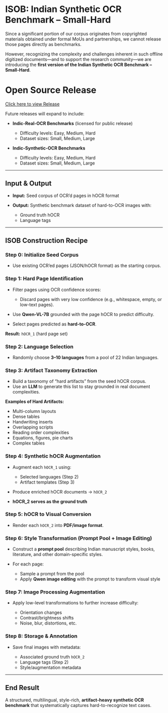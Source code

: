 # ISOB: Indian Synthetic OCR Benchmark – Small-Hard

Since a significant portion of our corpus originates from copyrighted materials obtained under formal MoUs and partnerships, we cannot release those pages directly as benchmarks.

However, recognizing the complexity and challenges inherent in such offline digitized documents—and to support the research community—we are introducing the **first version of the Indian Synthetic OCR Benchmark – Small-Hard**.

# Open Source Release 
[Click here to view Release]()

Future releases will expand to include:

* **Indic-Real-OCR Benchmarks** (licensed for public release)

  * Difficulty levels: Easy, Medium, Hard
  * Dataset sizes: Small, Medium, Large

* **Indic-Synthetic-OCR Benchmarks**

  * Difficulty levels: Easy, Medium, Hard
  * Dataset sizes: Small, Medium, Large

---

## Input & Output

* **Input:** Seed corpus of OCR’d pages in hOCR format
* **Output:** Synthetic benchmark dataset of hard-to-OCR images with:

  * Ground truth hOCR
  * Language tags

---

## ISOB Construction Recipe

### Step 0: Initialize Seed Corpus

* Use existing OCR’ed pages (JSON/hOCR format) as the starting corpus.

### Step 1: Hard Page Identification

* Filter pages using OCR confidence scores:

  * Discard pages with very low confidence (e.g., whitespace, empty, or low-text pages).
* Use **Qwen-VL-7B** grounded with the page hOCR to predict difficulty.
* Select pages predicted as **hard-to-OCR**.

**Result:** `hOCR_1` (hard page set)

### Step 2: Language Selection

* Randomly choose **3–10 languages** from a pool of 22 Indian languages.

### Step 3: Artifact Taxonomy Extraction

* Build a taxonomy of “hard artifacts” from the seed hOCR corpus.
* Use an **LLM** to generate this list to stay grounded in real document complexities.

**Examples of Hard Artifacts:**

* Multi-column layouts
* Dense tables
* Handwriting inserts
* Overlapping scripts
* Reading order complexities
* Equations, figures, pie charts
* Complex tables

### Step 4: Synthetic hOCR Augmentation

* Augment each `hOCR_1` using:

  * Selected languages (Step 2)
  * Artifact templates (Step 3)
* Produce enriched hOCR documents → `hOCR_2`
* **hOCR_2 serves as the ground truth**

### Step 5: hOCR to Visual Conversion

* Render each `hOCR_2` into **PDF/image format**.

### Step 6: Style Transformation (Prompt Pool + Image Editing)

* Construct a **prompt pool** describing Indian manuscript styles, books, literature, and other domain-specific styles.
* For each page:

  * Sample a prompt from the pool
  * Apply **Qwen image editing** with the prompt to transform visual style

### Step 7: Image Processing Augmentation

* Apply low-level transformations to further increase difficulty:

  * Orientation changes
  * Contrast/brightness shifts
  * Noise, blur, distortions, etc.

### Step 8: Storage & Annotation

* Save final images with metadata:

  * Associated ground truth `hOCR_2`
  * Language tags (Step 2)
  * Style/augmentation metadata

---

## End Result

A structured, multilingual, style-rich, **artifact-heavy synthetic OCR benchmark** that systematically captures hard-to-recognize text cases.
